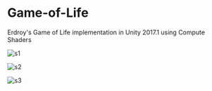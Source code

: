 # Game-of-Life
Erdroy's Game of Life implementation in Unity 2017.1 using Compute Shaders

![s1](https://user-images.githubusercontent.com/7634316/29409760-065bd1da-834e-11e7-986e-5898d96141f9.png)

![s2](https://user-images.githubusercontent.com/7634316/29409761-074014bc-834e-11e7-89ee-1976c8f26ad9.png)

![s3](https://user-images.githubusercontent.com/7634316/29409765-082ea6d6-834e-11e7-912b-639146686056.png)
